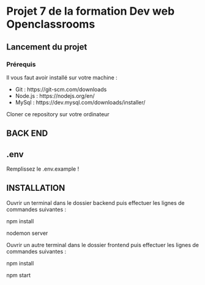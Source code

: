 # Projet 7 de la formation Dev web Openclassrooms

## Lancement du projet

### Prérequis

Il vous faut avoir installé sur votre machine :

<ul>
  <li> Git : https://git-scm.com/downloads</li>
  <li> Node.js : https://nodejs.org/en/</li>
  <li> MySql :  https://dev.mysql.com/downloads/installer/</li>
</ul>


Cloner ce repository sur votre ordinateur


## BACK END


## .env

Remplissez le .env.example !


## INSTALLATION

Ouvrir un terminal dans le dossier backend puis effectuer les lignes de
commandes suivantes :


npm install

nodemon server


Ouvrir un autre terminal dans le dossier frontend puis effectuer les lignes de
commandes suivantes :


npm install

npm start
